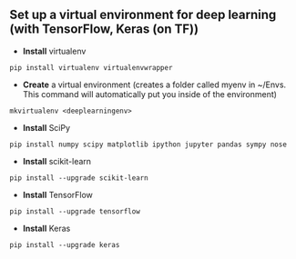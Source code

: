 ## Set up a virtual environment for deep learning (with TensorFlow, Keras (on TF))


 - **Install** virtualenv

```pip install virtualenv virtualenvwrapper```


 - **Create** a virtual environment (creates a folder called myenv in ~/Envs. This command will automatically put you inside of the environment)

```mkvirtualenv <deeplearningenv>```


 - **Install** SciPy

```pip install numpy scipy matplotlib ipython jupyter pandas sympy nose```


 - **Install** scikit-learn

```pip install --upgrade scikit-learn```


 - **Install** TensorFlow

```pip install --upgrade tensorflow```


 - **Install** Keras

```pip install --upgrade keras```

